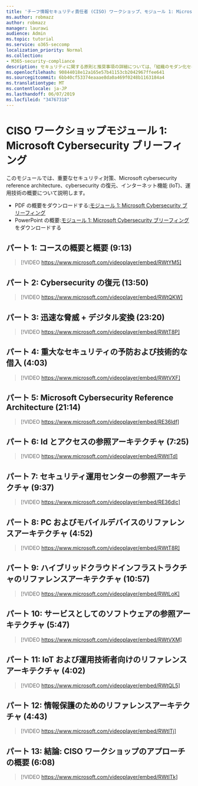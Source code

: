 ```yaml
---
title: 'チーフ情報セキュリティ責任者 (CISO) ワークショップ、モジュール 1: Microsoft Cybersecurity ブリーフィング'
ms.author: robmazz
author: robmazz
manager: laurawi
audience: Admin
ms.topic: tutorial
ms.service: o365-seccomp
localization_priority: Normal
ms.collection:
- M365-security-compliance
description: セキュリティに関する原則と推奨事項の詳細については、「組織のモダン化セキュリティ」を参照してください。
ms.openlocfilehash: 90844018e12a165e57b41153cb2042967ffee641
ms.sourcegitcommit: 6bb40cf53374eaaae8da0a469f0248b1163184a4
ms.translationtype: MT
ms.contentlocale: ja-JP
ms.lasthandoff: 06/07/2019
ms.locfileid: "34767318"
---
```

# <a name="ciso-workshop-module-1-microsoft-cybersecurity-briefing"></a>CISO ワークショップモジュール 1: Microsoft Cybersecurity ブリーフィング

このモジュールでは、重要なセキュリティ対策、Microsoft cybersecurity reference architecture、cybersecurity の復元、インターネット機能 (IoT)、運用技術の概要について説明します。

- PDF の概要をダウンロードする:[モジュール 1: Microsoft Cybersecurity ブリーフィング](media/ciso-workshop-1-cybersecurity-briefing.pdf)
- PowerPoint の概要:[モジュール 1: Microsoft Cybersecurity ブリーフィング](https://docs.microsoft.com/office365/securitycompliance/media/ciso-workshop-1-cybersecurity-briefing.pptx)をダウンロードする

## <a name="part-1-course-introduction-and-overview-913"></a>パート 1: コースの概要と概要 (9:13)

> [!VIDEO https://www.microsoft.com/videoplayer/embed/RWtYM5]

## <a name="part-2-cybersecurity-resilience-1350"></a>パート 2: Cybersecurity の復元 (13:50)

> [!VIDEO https://www.microsoft.com/videoplayer/embed/RWtQKW]

## <a name="part-3-accelerating-threats--digital-transformation-2320"></a>パート 3: 迅速な脅威 + デジタル変換 (23:20)

> [!VIDEO https://www.microsoft.com/videoplayer/embed/RWtT8P]

## <a name="part-4-critical-security-hygiene-and-technical-debt-403"></a>パート 4: 重大なセキュリティの予防および技術的な借入 (4:03)

> [!VIDEO https://www.microsoft.com/videoplayer/embed/RWtVXF]

## <a name="part-5-microsoft-cybersecurity-reference-architecture-2114"></a>パート 5: Microsoft Cybersecurity Reference Architecture (21:14)

> [!VIDEO https://www.microsoft.com/videoplayer/embed/RE36ldf]

## <a name="part-6-reference-architecture-for-identity-and-access-725"></a>パート 6: Id とアクセスの参照アーキテクチャ (7:25)

> [!VIDEO https://www.microsoft.com/videoplayer/embed/RWtITd]

## <a name="part-7-reference-architecture-for-security-operations-center-937"></a>パート 7: セキュリティ運用センターの参照アーキテクチャ (9:37)

> [!VIDEO https://www.microsoft.com/videoplayer/embed/RE36dlc]

## <a name="part-8-reference-architecture-for-pc-and-mobile-devices-452"></a>パート 8: PC およびモバイルデバイスのリファレンスアーキテクチャ (4:52)

> [!VIDEO https://www.microsoft.com/videoplayer/embed/RWtT8R]

## <a name="part-9-reference-architecture-for-hybrid-cloud-infrastructure-1057"></a>パート 9: ハイブリッドクラウドインフラストラクチャのリファレンスアーキテクチャ (10:57)

> [!VIDEO https://www.microsoft.com/videoplayer/embed/RWtLoK]

## <a name="part-10-reference-architecture-for-software-as-a-service-547"></a>パート 10: サービスとしてのソフトウェアの参照アーキテクチャ (5:47)

> [!VIDEO https://www.microsoft.com/videoplayer/embed/RWtVXM]

## <a name="part-11-reference-architecture-for-iot-and-operational-tech-402"></a>パート 11: IoT および運用技術者向けのリファレンスアーキテクチャ (4:02)

> [!VIDEO https://www.microsoft.com/videoplayer/embed/RWtQL5]

## <a name="part-12-reference-architecture-for-info-protection-443"></a>パート 12: 情報保護のためのリファレンスアーキテクチャ (4:43)

> [!VIDEO https://www.microsoft.com/videoplayer/embed/RWtITj]

## <a name="part-13-conclusion-summary-of-ciso-workshop-approach-608"></a>パート 13: 結論: CISO ワークショップのアプローチの概要 (6:08)

> [!VIDEO https://www.microsoft.com/videoplayer/embed/RWtITk]
